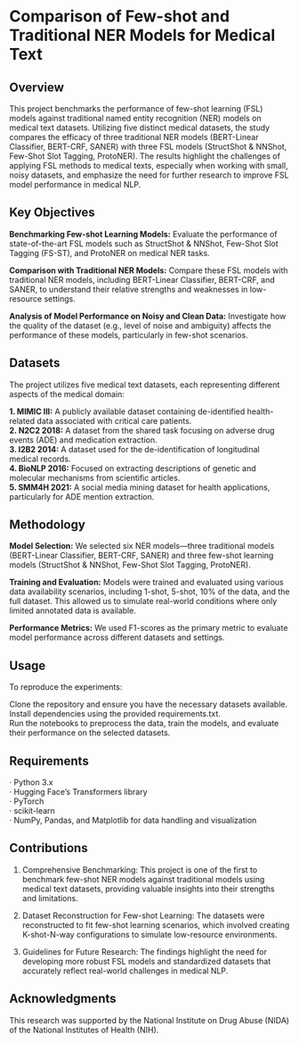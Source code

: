 # Comparison of Few-shot and Traditional NER Models for Medical Text

## Overview

This project benchmarks the performance of few-shot learning (FSL) models against traditional named entity recognition (NER) models on medical text datasets. Utilizing five distinct medical datasets, the study compares the efficacy of three traditional NER models (BERT-Linear Classifier, BERT-CRF, SANER) with three FSL models (StructShot & NNShot, Few-Shot Slot Tagging, ProtoNER). The results highlight the challenges of applying FSL methods to medical texts, especially when working with small, noisy datasets, and emphasize the need for further research to improve FSL model performance in medical NLP.

## Key Objectives

**Benchmarking Few-shot Learning Models:** Evaluate the performance of state-of-the-art FSL models such as StructShot & NNShot, Few-Shot Slot Tagging (FS-ST), and ProtoNER on medical NER tasks.

**Comparison with Traditional NER Models:** Compare these FSL models with traditional NER models, including BERT-Linear Classifier, BERT-CRF, and SANER, to understand their relative strengths and weaknesses in low-resource settings.

**Analysis of Model Performance on Noisy and Clean Data:** Investigate how the quality of the dataset (e.g., level of noise and ambiguity) affects the performance of these models, particularly in few-shot scenarios.

## Datasets

The project utilizes five medical text datasets, each representing different aspects of the medical domain:

**1. MIMIC III:** A publicly available dataset containing de-identified health-related data associated with critical care patients.  
**2. N2C2 2018:** A dataset from the shared task focusing on adverse drug events (ADE) and medication extraction.  
**3. I2B2 2014:** A dataset used for the de-identification of longitudinal medical records.  
**4. BioNLP 2016:** Focused on extracting descriptions of genetic and molecular mechanisms from scientific articles.  
**5. SMM4H 2021:** A social media mining dataset for health applications, particularly for ADE mention extraction.  

## Methodology

**Model Selection:** We selected six NER models—three traditional models (BERT-Linear Classifier, BERT-CRF, SANER) and three few-shot learning models (StructShot & NNShot, Few-Shot Slot Tagging, ProtoNER).

**Training and Evaluation:** Models were trained and evaluated using various data availability scenarios, including 1-shot, 5-shot, 10% of the data, and the full dataset. This allowed us to simulate real-world conditions where only limited annotated data is available.

**Performance Metrics:** We used F1-scores as the primary metric to evaluate model performance across different datasets and settings.

## Usage

To reproduce the experiments:

Clone the repository and ensure you have the necessary datasets available.  
Install dependencies using the provided requirements.txt.  
Run the notebooks to preprocess the data, train the models, and evaluate their performance on the selected datasets.  

## Requirements

· Python 3.x  
· Hugging Face’s Transformers library  
· PyTorch  
· scikit-learn  
· NumPy, Pandas, and Matplotlib for data handling and visualization  

## Contributions

1. Comprehensive Benchmarking: This project is one of the first to benchmark few-shot NER models against traditional models using medical text datasets, providing valuable insights into their strengths and limitations.

2. Dataset Reconstruction for Few-shot Learning: The datasets were reconstructed to fit few-shot learning scenarios, which involved creating K-shot-N-way configurations to simulate low-resource environments.

3. Guidelines for Future Research: The findings highlight the need for developing more robust FSL models and standardized datasets that accurately reflect real-world challenges in medical NLP.

## Acknowledgments

This research was supported by the National Institute on Drug Abuse (NIDA) of the National Institutes of Health (NIH).
